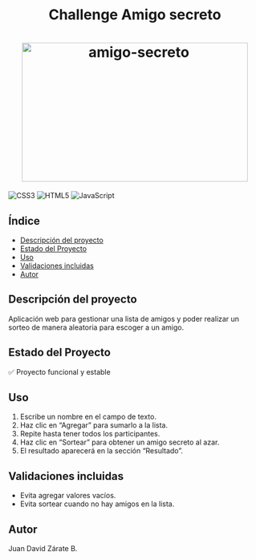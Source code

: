 <h1 align="center">  Challenge Amigo secreto </h1>

<h1 align="center"> <img width="450" height="277" alt="amigo-secreto" src="https://github.com/user-attachments/assets/65cb6e6b-2cfd-4cd4-8eba-80a894aa735f" /> </h1>

![CSS3](https://img.shields.io/badge/CSS3-1572B6?logo=css3&logoColor=white)
![HTML5](https://img.shields.io/badge/HTML5-E34F26?logo=html5&logoColor=white) 
![JavaScript](https://img.shields.io/badge/JavaScript-F7DF1E?logo=javascript&logoColor=black)

## Índice
- [Descripción del proyecto](#descripción-del-proyecto)
- [Estado del Proyecto](#estado-del-proyecto)
- [Uso](#uso)
- [Validaciones incluidas](#validaciones-incluidas)
- [Autor](#autor)

## Descripción del proyecto
Aplicación web para gestionar una lista de amigos y poder realizar un sorteo de manera aleatoria para escoger a un amigo.

## Estado del Proyecto

✅ Proyecto funcional y estable  

## Uso
1. Escribe un nombre en el campo de texto.
2. Haz clic en “Agregar” para sumarlo a la lista.
3. Repite hasta tener todos los participantes.
4. Haz clic en “Sortear” para obtener un amigo secreto al azar.
5. El resultado aparecerá en la sección “Resultado”.

## Validaciones incluidas
- Evita agregar valores vacíos.
- Evita sortear cuando no hay amigos en la lista.

## Autor
Juan David Zárate B.
